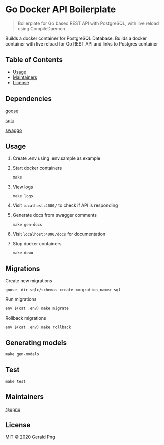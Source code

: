 # Go Docker API Boilerplate

> Boilerplate for Go based REST API with PostgreSQL, with live reload using CompileDaemon.

Builds a docker container for PostgreSQL Database.
Builds a docker container with live reload for Go REST API and links to Postgres container

## Table of Contents

- [Usage](#usage)
- [Maintainers](#maintainers)
- [License](#license)

## Dependencies

[goose](https://github.com/pressly/goose)

[sqlc](https://dl.equinox.io/sqlc/sqlc/devel)

[swaggo](https://github.com/swaggo/swag)


## Usage

1. Create .env using .env.sample as example

1. Start docker containers

    ```
    make
    ```

1. View logs

    ```
    make logs
    ```

1. Visit `localhost:4000/` to check if API is responding

1. Generate docs from swagger comments

    ```
    make gen-docs
    ```

1. Visit `localhost:4000/docs` for documentation

1. Stop docker containers

    ```
    make down
    ```

## Migrations

Create new migrations

```
goose -dir sqlc/schemas create <migration_name> sql
```

Run migrations

```
env $(cat .env) make migrate
```

Rollback migrations

```
env $(cat .env) make rollback
```

## Generating models

```
make gen-models
```


## Test

```
make test
```

## Maintainers

[@gpng](https://github.com/gpng)

## License

MIT © 2020 Gerald Png
